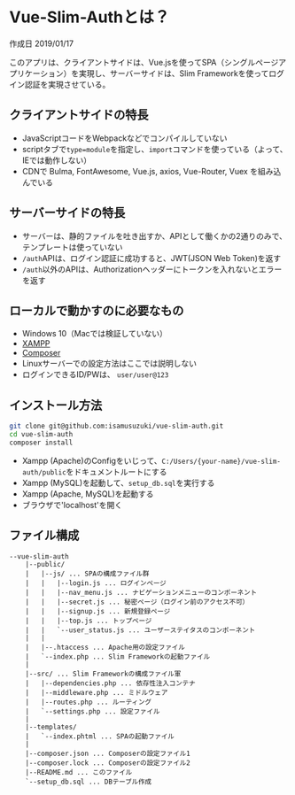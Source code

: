 # Vue-Slim-Authとは？

作成日 2019/01/17

このアプリは、クライアントサイドは、Vue.jsを使ってSPA（シングルページアプリケーション）を実現し、サーバーサイドは、Slim Frameworkを使ってログイン認証を実現させている。

## クライアントサイドの特長

- JavaScriptコードをWebpackなどでコンパイルしていない
- scriptタブで`type=module`を指定し、`import`コマンドを使っている（よって、IEでは動作しない）
- CDNで Bulma, FontAwesome, Vue.js, axios, Vue-Router, Vuex を組み込んでいる

## サーバーサイドの特長

- サーバーは、静的ファイルを吐き出すか、APIとして働くかの2通りのみで、テンプレートは使っていない
- `/auth`APIは、ログイン認証に成功すると、JWT(JSON Web Token)を返す
- `/auth`以外のAPIは、Authorizationヘッダーにトークンを入れないとエラーを返す

## ローカルで動かすのに必要なもの

- Windows 10（Macでは検証していない）
- [XAMPP](https://www.apachefriends.org/jp/index.html)
- [Composer](https://getcomposer.org/)
- Linuxサーバーでの設定方法はここでは説明しない
- ログインできるID/PWは、 `user/user@123`

## インストール方法

```bash
git clone git@github.com:isamusuzuki/vue-slim-auth.git
cd vue-slim-auth
composer install
```

- Xampp (Apache)のConfigをいじって、`C:/Users/{your-name}/vue-slim-auth/public`をドキュメントルートにする
- Xampp (MySQL)を起動して、`setup_db.sql`を実行する
- Xampp (Apache, MySQL)を起動する
- ブラウザで'localhost'を開く

## ファイル構成

```text
--vue-slim-auth
    |--public/
    |   |--js/ ... SPAの構成ファイル群
    |   |   |--login.js ... ログインページ
    |   |   |--nav_menu.js ... ナビゲーションメニューのコンポーネント
    |   |   |--secret.js ... 秘密ページ（ログイン前のアクセス不可）
    |   |   |--signup.js ... 新規登録ページ
    |   |   |--top.js ... トップページ
    |   |   `--user_status.js ... ユーザーステイタスのコンポーネント
    |   |
    |   |--.htaccess ... Apache用の設定ファイル
    |   `--index.php ... Slim Frameworkの起動ファイル
    |
    |--src/ ... Slim Frameworkの構成ファイル軍
    |   |--dependencies.php ... 依存性注入コンテナ
    |   |--middleware.php ... ミドルウェア
    |   |--routes.php ... ルーティング
    |   `--settings.php ... 設定ファイル
    |
    |--templates/
    |   `--index.phtml ... SPAの起動ファイル
    |
    |--composer.json ... Composerの設定ファイル1
    |--composer.lock ... Composerの設定ファイル2
    |--README.md ... このファイル
    `--setup_db.sql ... DBテーブル作成
```
